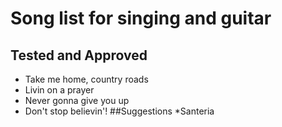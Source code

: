 # Song list for singing and guitar
## Tested and Approved
* Take me home, country roads
* Livin on a prayer
* Never gonna give you up
* Don't stop believin'!
##Suggestions
*Santeria
